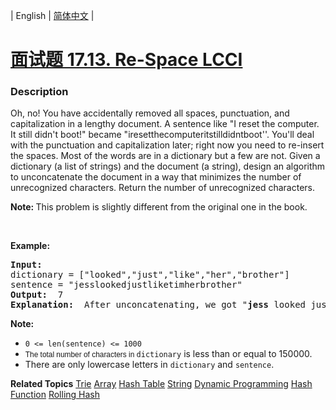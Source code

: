 | English | [简体中文](README.md) |

# [面试题 17.13. Re-Space LCCI](https://leetcode.cn/problems/re-space-lcci)
 ### Description
<p>Oh, no! You have accidentally removed all spaces, punctuation, and capitalization in a lengthy document. A sentence like &quot;I reset the computer. It still didn&#39;t boot!&quot; became &quot;iresetthecomputeritstilldidntboot&#39;&#39;. You&#39;ll deal with the punctuation and capi&shy;talization later; right now you need to re-insert the spaces. Most of the words are in a dictionary but a few are not. Given a dictionary (a list of strings) and the document (a string), design an algorithm to unconcatenate the document in a way that minimizes the number of unrecognized characters. Return the number of unrecognized characters.</p>

<p><strong>Note: </strong>This&nbsp;problem is slightly different from the original one in the book.</p>

<p>&nbsp;</p>

<p><strong>Example: </strong></p>

<pre>
<strong>Input: </strong>
dictionary = [&quot;looked&quot;,&quot;just&quot;,&quot;like&quot;,&quot;her&quot;,&quot;brother&quot;]
sentence = &quot;jesslookedjustliketimherbrother&quot;
<strong>Output: </strong> 7
<strong>Explanation: </strong> After unconcatenating, we got &quot;<strong>jess</strong> looked just like <strong>tim</strong> her brother&quot;, which containing 7 unrecognized characters.
</pre>

<p><strong>Note: </strong></p>

<ul>
	<li><code>0 &lt;= len(sentence) &lt;= 1000</code></li>
	<li><code><font face="sans-serif, Arial, Verdana, Trebuchet MS">The total number of characters in&nbsp;</font>dictionary</code>&nbsp;is less than or equal to 150000.</li>
	<li>There are only lowercase letters in&nbsp;<code>dictionary</code>&nbsp;and&nbsp;<code>sentence</code>.</li>
</ul>

**Related Topics**  [Trie](https://leetcode.cn/tag/trie) [Array](https://leetcode.cn/tag/array) [Hash Table](https://leetcode.cn/tag/hash-table) [String](https://leetcode.cn/tag/string) [Dynamic Programming](https://leetcode.cn/tag/dynamic-programming) [Hash Function](https://leetcode.cn/tag/hash-function) [Rolling Hash](https://leetcode.cn/tag/rolling-hash) 